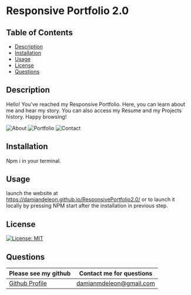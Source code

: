 # Responsive Portfolio 2.0
## Table of Contents
* [Description](##description)
* [Installation](##installation)
* [Usage](##usage)
* [License](##license)
* [Questions](##questions)
## Description
Hello!  You've reached my Responsive Portfolio.  Here, you can learn about me and hear my story.  You can also access my Resume and my Projects history.  Happy browsing!

![About](https://user-images.githubusercontent.com/73486962/119209714-e15b7100-ba6d-11eb-9da6-3a363f0ff6d6.png)
![Portfolio](https://user-images.githubusercontent.com/73486962/119209715-e3253480-ba6d-11eb-975b-0df3c8056646.png)
![Contact](https://user-images.githubusercontent.com/73486962/119209716-e3253480-ba6d-11eb-94e3-1bb54b664ca6.png)
## Installation
Npm i in your terminal.
## Usage
launch the website at https://damiandeleon.github.io/ResponsivePortfolio2.0/ or to launch it locally by pressing NPM start after the installation in previous step. 
## License
[![License: MIT](https://img.shields.io/badge/License-MIT-blue)](https://opensource.org/licenses/MIT)
## Questions
Please see my github | Contact me for questions
------------ | -------------
[Github Profile](https://github.com/damiandeleon) | damianmdeleon@gmail.com